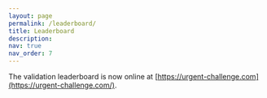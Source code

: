 ```yaml
---
layout: page
permalink: /leaderboard/
title: Leaderboard
description:  
nav: true
nav_order: 7
---
```


The validation leaderboard is now online at [https://urgent-challenge.com](https://urgent-challenge.com/).
